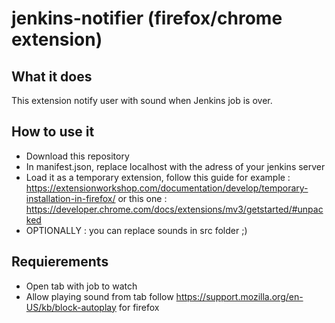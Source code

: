 # jenkins-notifier (firefox/chrome extension)

## What it does

This extension notify user with sound when Jenkins job is over.

## How to use it

* Download this repository
* In manifest.json, replace localhost with the adress of your jenkins server
* Load it as a temporary extension, follow this guide for example : https://extensionworkshop.com/documentation/develop/temporary-installation-in-firefox/ or this one : https://developer.chrome.com/docs/extensions/mv3/getstarted/#unpacked
* OPTIONALLY : you can replace sounds in src folder ;) 

## Requierements

* Open tab with job to watch
* Allow playing sound from tab follow https://support.mozilla.org/en-US/kb/block-autoplay for firefox
